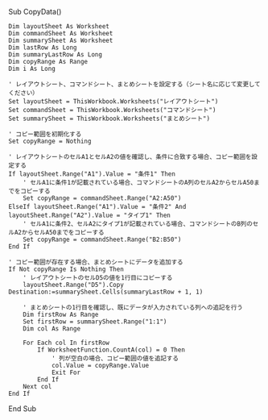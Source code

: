 Sub CopyData()

    Dim layoutSheet As Worksheet
    Dim commandSheet As Worksheet
    Dim summarySheet As Worksheet
    Dim lastRow As Long
    Dim summaryLastRow As Long
    Dim copyRange As Range
    Dim i As Long
    
    ' レイアウトシート、コマンドシート、まとめシートを設定する（シート名に応じて変更してください）
    Set layoutSheet = ThisWorkbook.Worksheets("レイアウトシート")
    Set commandSheet = ThisWorkbook.Worksheets("コマンドシート")
    Set summarySheet = ThisWorkbook.Worksheets("まとめシート")
    
    ' コピー範囲を初期化する
    Set copyRange = Nothing

    ' レイアウトシートのセルA1とセルA2の値を確認し、条件に合致する場合、コピー範囲を設定する
    If layoutSheet.Range("A1").Value = "条件1" Then
        ' セルA1に条件1が記載されている場合、コマンドシートのA列のセルA2からセルA50までをコピーする
        Set copyRange = commandSheet.Range("A2:A50")
    ElseIf layoutSheet.Range("A1").Value = "条件2" And layoutSheet.Range("A2").Value = "タイプ1" Then
        ' セルA1に条件2、セルA2にタイプ1が記載されている場合、コマンドシートのB列のセルA2からセルA50までをコピーする
        Set copyRange = commandSheet.Range("B2:B50")
    End If
    
    ' コピー範囲が存在する場合、まとめシートにデータを追加する
    If Not copyRange Is Nothing Then
        ' レイアウトシートのセルD5の値を1行目にコピーする
        layoutSheet.Range("D5").Copy Destination:=summarySheet.Cells(summaryLastRow + 1, 1)
        
        ' まとめシートの1行目を確認し、既にデータが入力されている列への追記を行う
        Dim firstRow As Range
        Set firstRow = summarySheet.Range("1:1")
        Dim col As Range
        
        For Each col In firstRow
            If WorksheetFunction.CountA(col) = 0 Then
                ' 列が空白の場合、コピー範囲の値を追記する
                col.Value = copyRange.Value
                Exit For
            End If
        Next col
    End If
    
End Sub
